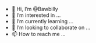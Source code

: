 - 👋 Hi, I’m @Bawbilly
- 👀 I’m interested in ...
- 🌱 I’m currently learning ...
- 💞️ I’m looking to collaborate on ...
- 📫 How to reach me ...

<!---
Bawbilly/Bawbilly is a ✨ special ✨ repository because its `README.md` (this file) appears on your GitHub profile.
You can click the Preview link to take a look at your changes.
--->
